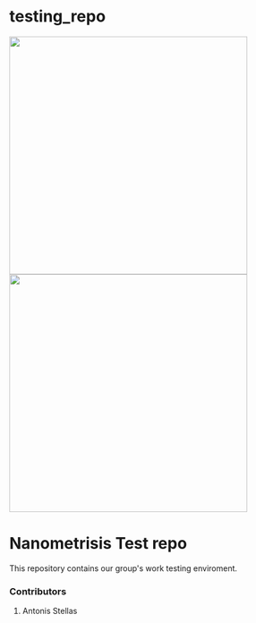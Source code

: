 # testing_repo
<img src="images/jads_logo.png" width="425"/> <img src="images/kaggle_logo.png" width="425"/>

# Nanometrisis Test repo

This repository contains our group's work testing enviroment. 

### Contributors ###
1. Antonis Stellas
